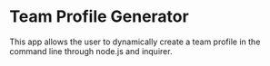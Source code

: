 # Team Profile Generator

This app allows the user to dynamically create a team profile in the command line through node.js and inquirer.

